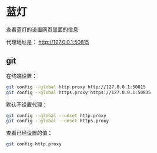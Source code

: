 # 蓝灯

查看蓝灯的设置网页里面的信息

代理地址是： http://127.0.0.1:50815

## git

在终端设置：

```sh
git config --global http.proxy http://127.0.0.1:50815
git config --global https.proxy https://127.0.0.1:50815
```

默认不设置代理：

```sh
git config --global --unset http.proxy
git config --global --unset https.proxy
```

查看已经设置的值：

```sh
git config http.proxy
```

